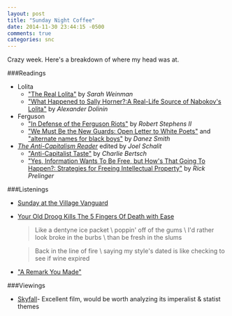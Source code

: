 ```yaml
---
layout: post
title: "Sunday Night Coffee"
date: 2014-11-30 23:44:15 -0500
comments: true
categories: snc
---
```


Crazy week.  Here's a breakdown of where my head was at.

###Readings
+ Lolita
    + ["The Real Lolita"](http://penguinrandomhouse.ca/hazlitt/longreads/real-lolita) by *Sarah Weinman*
    + ["What Happened to Sally Horner?:A Real-Life Source of Nabokov's Lolita"](http://www.libraries.psu.edu/nabokov/dolilol.htm) by *Alexander Dolinin*
+ Ferguson
    + ["In Defense of the Ferguson Riots"](https://www.jacobinmag.com/2014/08/in-defense-of-the-ferguson-riots/) by *Robert Stephens II*
    + ["We Must Be the New Guards: Open Letter to White Poets"](http://drunkinamidnightchoir.com/2014/11/25/we-must-be-the-new-guards-open-letter-to-the-white-poets-by-danez-smith/) and ["alternate names for black boys"](http://www.poetryfoundation.org/poetrymagazine/poem/247334) by *Danez Smith*
+ [_The Anti-Capitalism Reader_](https://www.goodreads.com/review/show/1101612504) edited by *Joel Schalit*
    + ["Anti-Capitalist Taste"](http://books.google.com/books?id=8GlSVoiOdzwC&pg=PA293&lpg=PA293) by *Charlie Bertsch*
    + ["Yes, Information Wants To Be Free, but How's That Going To Happen?: Strategies for Freeing Intellectual Property"](http://www.nettime.org/Lists-Archives/nettime-l-0401/msg00089.html) by  *Rick Prelinger*

###Listenings
+ [Sunday at the Village Vanguard](https://www.youtube.com/watch?v=knzFrkdV3ok)
+ [Your Old Droog Kills The 5 Fingers Of Death with Ease](https://www.youtube.com/watch?v=CZZO9EueT4s)
    > Like a dentyne ice packet \ poppin' off of the gums \ I'd rather look broke in the burbs \ than be fresh in the slums

    > Back in the line of fire \ saying my style's dated is like checking to see if wine expired
+ ["A Remark You Made"](https://www.youtube.com/watch?v=boNCY0Ai44M)

###Viewings
+ [Skyfall](http://en.wikipedia.org/wiki/Skyfall)- Excellent film, would be worth analyzing its imperalist & statist themes